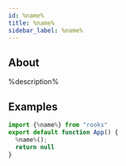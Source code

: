 ```yaml
---
id: %name%
title: %name%
sidebar_label: %name%
---
```


## About

%description%

## Examples

```jsx
import {%name%} from "rooks"
export default function App() {
  %name%();
  return null
}
```
